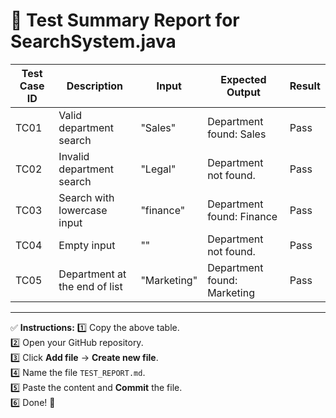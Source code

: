 # 🧪 Test Summary Report for SearchSystem.java

| **Test Case ID** | **Description**                    | **Input**     | **Expected Output**             | **Result** |
|------------------|-----------------------------------|---------------|---------------------------------|------------|
| TC01             | Valid department search           | "Sales"       | Department found: Sales         | Pass       |
| TC02             | Invalid department search         | "Legal"       | Department not found.           | Pass       |
| TC03             | Search with lowercase input       | "finance"     | Department found: Finance       | Pass       |
| TC04             | Empty input                       | ""            | Department not found.           | Pass       |
| TC05             | Department at the end of list     | "Marketing"   | Department found: Marketing     | Pass       |

---

✅ **Instructions:**
1️⃣ Copy the above table.  
2️⃣ Open your GitHub repository.  
3️⃣ Click **Add file** → **Create new file**.  
4️⃣ Name the file `TEST_REPORT.md`.  
5️⃣ Paste the content and **Commit** the file.  
6️⃣ Done! 🎉
